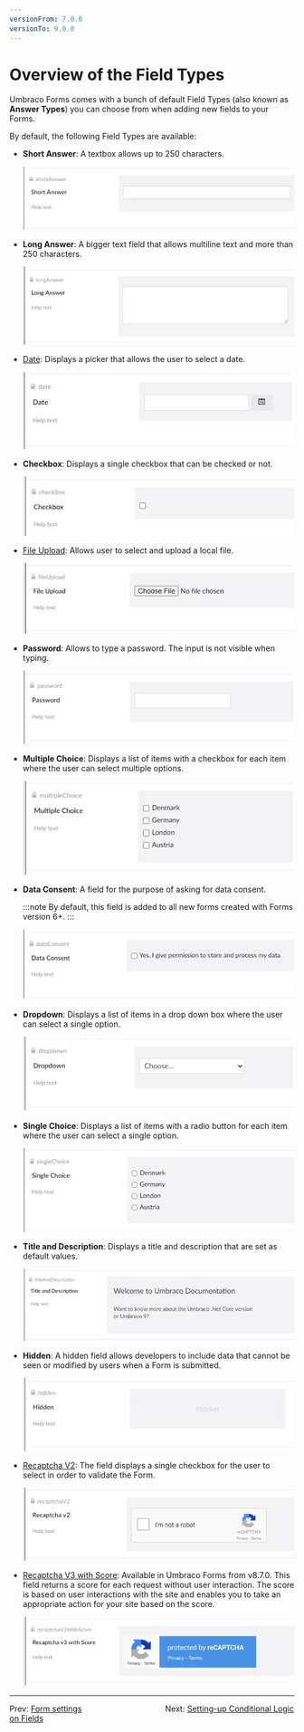 ```yaml
---
versionFrom: 7.0.0
versionTo: 9.0.0
---
```


# Overview of the Field Types

Umbraco Forms comes with a bunch of default Field Types (also known as **Answer Types**) you can choose from when adding new fields to your Forms.

By default, the following Field Types are available:

- **Short Answer**:
    A textbox allows up to 250 characters.

    ![Textfield](images/shortanswer-v9.png)

- **Long Answer**:
    A bigger text field that allows multiline text and more than 250 characters.

    ![Textarea](images/longanswer-v9.png)

- [Date](Date):
    Displays a picker that allows the user to select a date.

    ![Datepicker](images/date-v9.png)

- **Checkbox**:
    Displays a single checkbox that can be checked or not.

    ![Checkbox](images/CheckBox-v9.png)

- [File Upload](FileUpload):
    Allows user to select and upload a local file.

    ![File upload](images/fileupload-v9.png)

- **Password**:
    Allows to type a password. The input is not visible when typing.

    ![Password field](images/password-v9.png)

- **Multiple Choice**:
    Displays a list of items with a checkbox for each item where the user can select multiple options.

    ![Checkboxlist](images/multiplechoice-v9.png)

- **Data Consent**:
    A field for the purpose of asking for data consent.

    :::note
    By default, this field is added to all new forms created with Forms version 6+.
    :::

    ![Data Consent](images/dataconsent-v9.png)

- **Dropdown**:
    Displays a list of items in a drop down box where the user can select a single option.

    ![Dropdownlist](images/dropdown-v9.png)

- **Single Choice**:
    Displays a list of items with a radio button for each item where the user can select a single option.

    ![singlechoice](images/singlechoice-v9.png)

- **Title and Description**:
    Displays a title and description that are set as default values.

    ![Radiobuttonlist](images/titleanddescription-v9.png)

- **Hidden**:
    A hidden field allows developers to include data that cannot be seen or modified by users when a Form is submitted.

    ![Hidden](images/hidden-v9.png)

- [Recaptcha V2](Recaptcha2):
    The field displays a single checkbox for the user to select in order to validate the Form.

    ![reCAPTCHA v2](images/recaptcha2-v9.png)

- [Recaptcha V3 with Score](Recaptcha3):
    Available in Umbraco Forms from v8.7.0. This field returns a score for each request without user interaction. The score is based on user interactions with the site and enables you to take an appropriate action for your site based on the score.

    ![reCAPTCHA v3](images/recaptcha3-v9.png)

---

Prev: [Form settings](../Form-Settings/index.md) &emsp; &emsp; &emsp; &emsp; &emsp; &emsp; &emsp; &emsp; Next: [Setting-up Conditional Logic on Fields](../Conditional-Logic/index.md)
